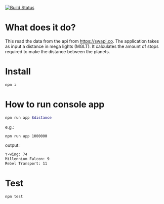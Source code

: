 [![Build Status](https://travis-ci.org/alanblins/swtest.svg?branch=master)](https://travis-ci.org/alanblins/swtest)
# What does it do?
This read the data from the api from https://swapi.co. The application takes as input a distance in mega lights (MGLT). It calculates the amount of stops required to make the distance between the planets.

# Install
```sh
npm i
```

# How to run console app
```sh
npm run app $distance
```

e.g.:

```sh
npm run app 1000000
```
output:
```sh
Y-wing: 74
Millennium Falcon: 9
Rebel Transport: 11
```

# Test
```sh
npm test
```
